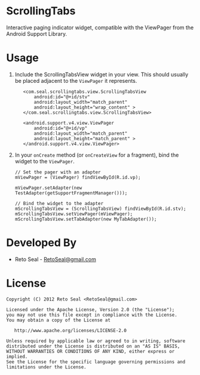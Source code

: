 ScrollingTabs
=============

Interactive paging indicator widget, compatible with the ViewPager from the Android Support Library.

Usage
=====
  1. Include the ScrollingTabsView widget in your view. This should usually be placed
     adjacent to the `ViewPager` it represents.

  
        <LinearLayout xmlns:android="http://schemas.android.com/apk/res/android"
			android:layout_width="match_parent"
			android:layout_height="48dp"
			android:orientation="vertical" >

			<com.seal.scrollingtabs.view.ScrollingTabsView
				android:id="@+id/stv"
				android:layout_width="match_parent"
				android:layout_height="wrap_content" >
			</com.seal.scrollingtabs.view.ScrollingTabsView>

			<android.support.v4.view.ViewPager
				android:id="@+id/vp"
				android:layout_width="match_parent"
				android:layout_height="match_parent" >
			</android.support.v4.view.ViewPager>

		</LinearLayout>

  2. In your `onCreate` method (or `onCreateView` for a fragment), bind the
     widget to the `ViewPager`.

         // Set the pager with an adapter
         mViewPager = (ViewPager) findViewById(R.id.vp);
      
         mViewPager.setAdapter(new TestAdapter(getSupportFragmentManager()));

         // Bind the widget to the adapter
         mScrollingTabsView = (ScrollingTabsView) findViewById(R.id.stv);
		 mScrollingTabsView.setViewPager(mViewPager);
         mScrollingTabsView.setTabAdapter(new MyTabAdapter()); 



Developed By
============

 * Reto Seal - <RetoSeal@gmail.com>


License
=======

    Copyright (C) 2012 Reto Seal <RetoSeal@gmail.com>

    Licensed under the Apache License, Version 2.0 (the "License");
    you may not use this file except in compliance with the License.
    You may obtain a copy of the License at

       http://www.apache.org/licenses/LICENSE-2.0

    Unless required by applicable law or agreed to in writing, software
    distributed under the License is distributed on an "AS IS" BASIS,
    WITHOUT WARRANTIES OR CONDITIONS OF ANY KIND, either express or implied.
    See the License for the specific language governing permissions and
    limitations under the License.
